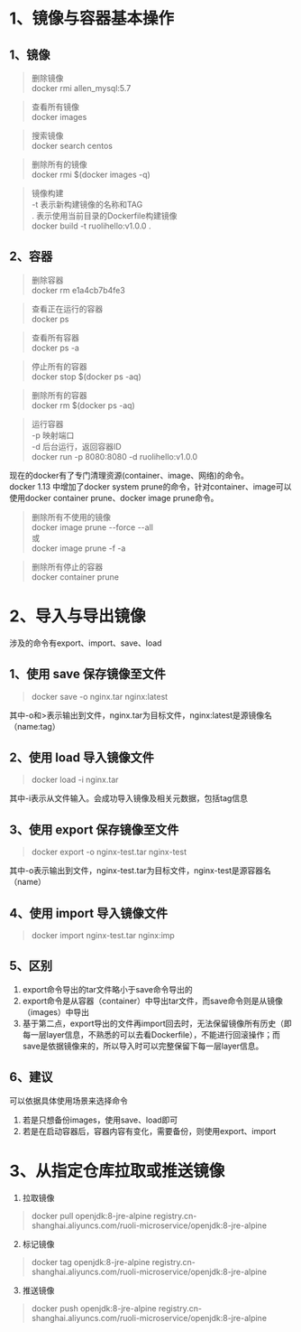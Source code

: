 
# 1、镜像与容器基本操作
## 1、镜像

>删除镜像  
docker rmi allen_mysql:5.7

>查看所有镜像  
docker images

>搜索镜像  
docker search centos

>删除所有的镜像  
docker rmi $(docker images -q)

>镜像构建  
-t 表示新构建镜像的名称和TAG  
. 表示使用当前目录的Dockerfile构建镜像  
docker build -t ruolihello:v1.0.0 .


## 2、容器
>删除容器  
docker rm e1a4cb7b4fe3

>查看正在运行的容器  
docker ps

>查看所有容器  
docker ps -a

>停止所有的容器  
docker stop $(docker ps -aq)

>删除所有的容器  
docker rm $(docker ps -aq)

>运行容器  
-p 映射端口  
-d 后台运行，返回容器ID  
docker run -p 8080:8080 -d ruolihello:v1.0.0


现在的docker有了专门清理资源(container、image、网络)的命令。   
docker 1.13 中增加了docker system prune的命令，针对container、image可以使用docker container prune、docker image prune命令。

>删除所有不使用的镜像  
docker image prune --force --all  
或  
docker image prune -f -a

>删除所有停止的容器  
docker container prune


# 2、导入与导出镜像
涉及的命令有export、import、save、load
## 1、使用 save 保存镜像至文件

>docker save -o nginx.tar nginx:latest

其中-o和>表示输出到文件，nginx.tar为目标文件，nginx:latest是源镜像名（name:tag）  
## 2、使用 load 导入镜像文件
>docker load -i nginx.tar

其中-i表示从文件输入。会成功导入镜像及相关元数据，包括tag信息  
## 3、使用 export 保存镜像至文件
>docker export -o nginx-test.tar nginx-test

其中-o表示输出到文件，nginx-test.tar为目标文件，nginx-test是源容器名（name）
## 4、使用 import 导入镜像文件
>docker import nginx-test.tar nginx:imp

## 5、区别
1. export命令导出的tar文件略小于save命令导出的
2. export命令是从容器（container）中导出tar文件，而save命令则是从镜像（images）中导出
3. 基于第二点，export导出的文件再import回去时，无法保留镜像所有历史（即每一层layer信息，不熟悉的可以去看Dockerfile），不能进行回滚操作；而save是依据镜像来的，所以导入时可以完整保留下每一层layer信息。
## 6、建议
可以依据具体使用场景来选择命令
1. 若是只想备份images，使用save、load即可
2. 若是在启动容器后，容器内容有变化，需要备份，则使用export、import

# 3、从指定仓库拉取或推送镜像
1. 拉取镜像
>docker pull openjdk:8-jre-alpine registry.cn-shanghai.aliyuncs.com/ruoli-microservice/openjdk:8-jre-alpine

2. 标记镜像
>docker tag openjdk:8-jre-alpine registry.cn-shanghai.aliyuncs.com/ruoli-microservice/openjdk:8-jre-alpine

3. 推送镜像
>docker push openjdk:8-jre-alpine registry.cn-shanghai.aliyuncs.com/ruoli-microservice/openjdk:8-jre-alpine
